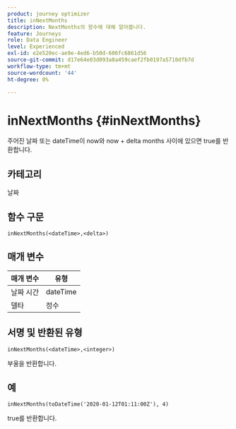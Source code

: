 ```yaml
---
product: journey optimizer
title: inNextMonths
description: NextMonths의 함수에 대해 알아봅니다.
feature: Journeys
role: Data Engineer
level: Experienced
exl-id: e2e520ec-ae9e-4ed6-b50d-606fc6861d56
source-git-commit: d17e64e03d093a8a459caef2fb0197a5710dfb7d
workflow-type: tm+mt
source-wordcount: '44'
ht-degree: 0%

---
```


# inNextMonths {#inNextMonths}

주어진 날짜 또는 dateTime이 now와 now + delta months 사이에 있으면 true를 반환합니다.

## 카테고리

날짜

## 함수 구문

`inNextMonths(<dateTime>,<delta>)`

## 매개 변수

| 매개 변수 | 유형 |
|-----------|------------------|
| 날짜 시간 | dateTime |
| 델타 | 정수 |

## 서명 및 반환된 유형

`inNextMonths(<dateTime>,<integer>)`

부울을 반환합니다.

## 예

`inNextMonths(toDateTime('2020-01-12T01:11:00Z'), 4)`

true를 반환합니다.
